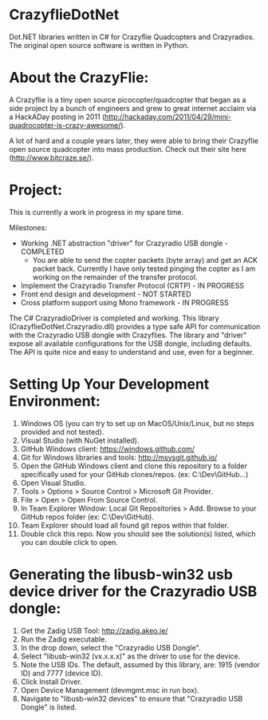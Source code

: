 CrazyflieDotNet
==============================
Dot.NET libraries written in C# for Crazyflie Quadcopters and Crazyradios.
The original open source software is written in Python.



About the CrazyFlie:
==============================
A Crazyflie is a tiny open source picocopter/quadcopter that began as a side project by a bunch of engineers and grew to great internet acclaim via a HackADay posting in 2011 (http://hackaday.com/2011/04/29/mini-quadrocopter-is-crazy-awesome/).

A lot of hard and a couple years later, they were able to bring their Crazyflie open source quadcopter into mass production. Check out their site here (http://www.bitcraze.se/).

Project:
==============================
This is currently a work in progress in my spare time.

Milestones:
- Working .NET abstraction "driver" for Crazyradio USB dongle - COMPLETED
  - You are able to send the copter packets (byte array) and get an ACK packet back.
  Currently I have only tested pinging the copter as I am working on the remainder of the transfer protocol. 
- Implement the Crazyradio Transfer Protocol (CRTP) - IN PROGRESS
- Front end design and development - NOT STARTED
- Cross platform support using Mono framework - IN PROGRESS

The C# CrazyradioDriver is completed and working. This library (CrazyflieDotNet.Crazyradio.dll) provides a type safe API for communication with the Crazyradio USB dongle with Crazyflies. The library and "driver" expose all available configurations for the USB dongle, including defaults. The API is quite nice and easy to understand and use, even for a beginner.

Setting Up Your Development Environment:
==============================
1. Windows OS (you can try to set up on MacOS/Unix/Linux, but no steps provided and not tested).
2. Visual Studio (with NuGet installed).
3. GitHub Windows client: https://windows.github.com/
4. Git for Windows libraries and tools: http://msysgit.github.io/
5. Open the GitHub Windows client and clone this repository to a folder specifically used for your GitHub clones/repos. (ex: C:\Dev\GitHub\...)
5. Open Visual Studio.
6. Tools > Options > Source Control > Microsoft Git Provider.
7. File > Open > Open From Source Control.
8. In Team Explorer Window: Local Git Repositories > Add. Browse to your GitHub repos folder (ex: C:\Dev\GitHub\).
9. Team Explorer should load all found git repos within that folder.
10. Double click this repo. Now you should see the solution(s) listed, which you can double click to open.

Generating the libusb-win32 usb device driver for the Crazyradio USB dongle:
==============================
1. Get the Zadig USB Tool: http://zadig.akeo.ie/
2. Run the Zadig executable.
2. In the drop down, select the "Crazyradio USB Dongle".
3. Select "libusb-win32 (vx.x.x.x)" as the driver to use for the device.
4. Note the USB IDs. The default, assumed by this library, are: 1915 (vendor ID) and 7777 (device ID).
5. Click Install Driver.
6. Open Device Management (devmgmt.msc in run box).
7. Navigate to "libusb-win32 devices" to ensure that "Crazyradio USB Dongle" is listed.

